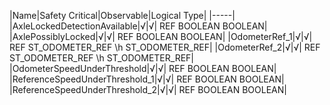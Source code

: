 ﻿

|Name|Safety Critical|Observable|Logical Type|
|-----|
|AxleLockedDetectionAvailable|√|√| REF BOOLEAN BOOLEAN|
|AxlePossiblyLocked|√|√| REF BOOLEAN BOOLEAN|
|OdometerRef_1|√|√| REF ST_ODOMETER_REF \h ST_ODOMETER_REF|
|OdometerRef_2|√|√| REF ST_ODOMETER_REF \h ST_ODOMETER_REF|
|OdometerSpeedUnderThreshold|√|√| REF BOOLEAN BOOLEAN|
|ReferenceSpeedUnderThreshold_1|√|√| REF BOOLEAN BOOLEAN|
|ReferenceSpeedUnderThreshold_2|√|√| REF BOOLEAN BOOLEAN|

